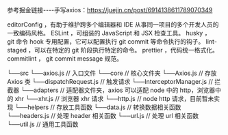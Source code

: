 参考掘金链接----手写axios：https://juejin.cn/post/6914138611789070349

editorConfig ，有助于维护跨多个编辑器和 IDE 从事同一项目的多个开发人员的一致编码风格。
ESLint ，可组装的 JavaScript 和 JSX 检查工具。
husky ，git 命令 hook 专用配置，它可以配置执行 git commit 等命令执行的钩子。
lint-staged ，可以在特定的 git 阶段执行特定的命令。
prettier ，代码统一格式化。
commitlint ， git commit message 规范。

└──src
    └──axios.js // 入口文件
    └──core // 核心文件夹
        └──Axios.js // 存放 Axios 类
        └──dispatchRequest.js // 触发请求
        └──InterceptorManager.js // 拦截器
    └──adapters // 适配器文件夹，axios 可以适配 node 中的 http，浏览器中的 xhr
        └──xhr.js // 浏览器 xhr 请求
        └──http.js // node http 请求，目前暂未实现
    └──helpers // 存放工具函数
    	└──data.js // 转换数据相关函数
    	└──headers.js // 处理 header 相关函数
    	└──url.js // 处理 url 相关函数
    	└──util.js // 通用工具函数
